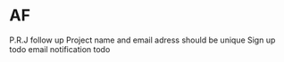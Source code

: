 # AF
P.R.J follow up
Project name and email adress should be unique
Sign up todo
email notification todo
